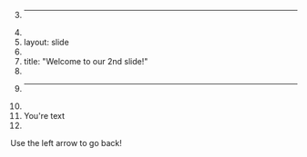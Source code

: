 3.	---
4.	
5.	layout: slide
6.	
7.	title: "Welcome to our 2nd slide!"
8.	
9.	---
10.	
11.	You're text
12.	
Use the left arrow to go back!
